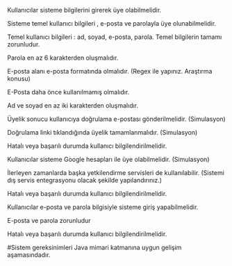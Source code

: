 
Kullanıcılar sisteme bilgilerini girerek üye olabilmelidir.

Sisteme temel kullanıcı bilgileri , e-posta ve parolayla üye olunabilmelidir.

Temel kullanıcı bilgileri : ad, soyad, e-posta, parola. Temel bilgilerin tamamı zorunludur.

Parola en az 6 karakterden oluşmalıdır.

E-posta alanı e-posta formatında olmalıdır. (Regex ile yapınız. Araştırma konusu)

E-Posta daha önce kullanılmamış olmalıdır.

Ad ve soyad en az iki karakterden oluşmalıdır.

Üyelik sonucu kullanıcıya doğrulama e-postası gönderilmelidir. (Simulasyon)

Doğrulama linki tıklandığında üyelik tamamlanmalıdır. (Simulasyon)

Hatalı veya başarılı durumda kullanıcı bilgilendirilmelidir.

Kullanıcılar sisteme Google hesapları ile üye olabilmelidir. (Simulasyon)

İlerleyen zamanlarda başka yetkilendirme servisleri de kullanılabilir. (Sistemi dış servis entegrasyonu olacak şekilde yapılandırınız.)

Hatalı veya başarılı durumda kullanıcı bilgilendirilmelidir.

Kullanıcılar e-posta ve parola bilgisiyle sisteme giriş yapabilmelidir.


E-posta ve parola zorunludur

Hatalı veya başarılı durumda kullanıcı bilgilendirilmelidir.


#Sistem gereksinimleri Java mimari katmanına uygun gelişim aşamasındadır.
